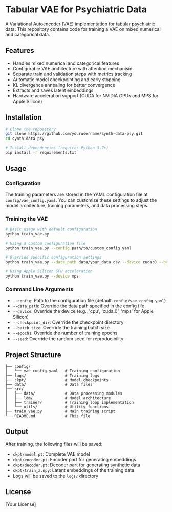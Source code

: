 # Tabular VAE for Psychiatric Data

A Variational Autoencoder (VAE) implementation for tabular psychiatric data. This repository contains code for training a VAE on mixed numerical and categorical data.

## Features

- Handles mixed numerical and categorical features
- Configurable VAE architecture with attention mechanism
- Separate train and validation steps with metrics tracking
- Automatic model checkpointing and early stopping
- KL divergence annealing for better convergence
- Extracts and saves latent embeddings
- Hardware acceleration support (CUDA for NVIDIA GPUs and MPS for Apple Silicon)

## Installation

```bash
# Clone the repository
git clone https://github.com/yourusername/synth-data-psy.git
cd synth-data-psy

# Install dependencies (requires Python 3.7+)
pip install -r requirements.txt
```

## Usage

### Configuration

The training parameters are stored in the YAML configuration file at `config/vae_config.yaml`. You can customize these settings to adjust the model architecture, training parameters, and data processing steps.

### Training the VAE

```bash
# Basic usage with default configuration
python train_vae.py

# Using a custom configuration file
python train_vae.py --config path/to/custom_config.yaml

# Override specific configuration settings
python train_vae.py --data_path data/your_data.csv --device cuda:0 --batch_size 128 --epochs 1000

# Using Apple Silicon GPU acceleration
python train_vae.py --device mps
```

### Command Line Arguments

- `--config`: Path to the configuration file (default: `config/vae_config.yaml`)
- `--data_path`: Override the data path specified in the config file
- `--device`: Override the device (e.g., 'cpu', 'cuda:0', 'mps' for Apple Silicon)
- `--checkpoint_dir`: Override the checkpoint directory
- `--batch_size`: Override the training batch size
- `--epochs`: Override the number of training epochs
- `--seed`: Override the random seed for reproducibility

## Project Structure

```
├── config/
│   └── vae_config.yaml   # Training configuration
├── logs/                 # Training logs
├── ckpt/                 # Model checkpoints
├── data/                 # Data files
├── src/
│   ├── data/             # Data processing modules
│   ├── ldm/              # Model architecture
│   ├── trainer/          # Training loop implementation
│   └── utils/            # Utility functions
├── train_vae.py          # Main training script
└── README.md             # This file
```

## Output

After training, the following files will be saved:

- `ckpt/model.pt`: Complete VAE model
- `ckpt/encoder.pt`: Encoder part for generating embeddings
- `ckpt/decoder.pt`: Decoder part for generating synthetic data
- `ckpt/train_z.npy`: Latent embeddings of the training data
- Logs will be saved to the `logs/` directory

## License

[Your License] 